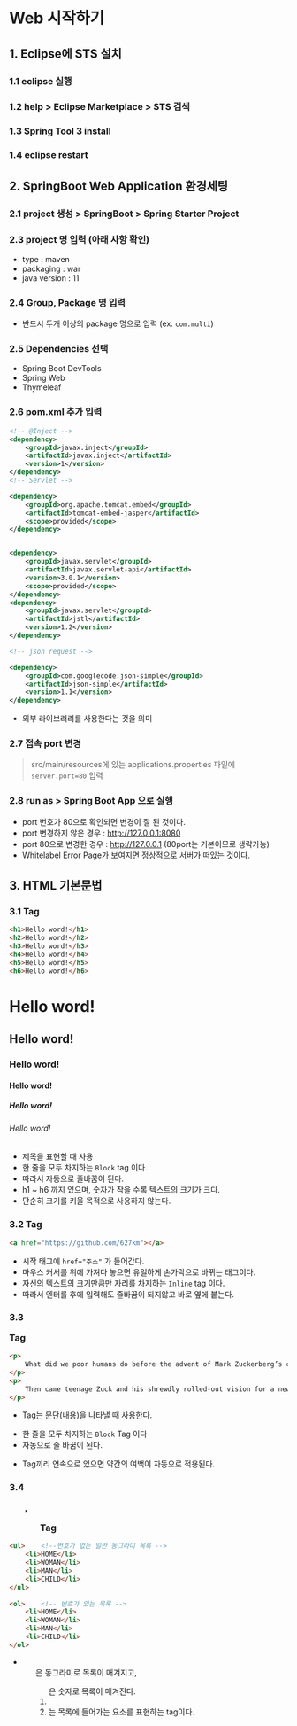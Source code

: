 # Web 시작하기
## 1. Eclipse에 STS 설치
### 1.1 eclipse 실행
### 1.2 help > Eclipse Marketplace > STS 검색
### 1.3 Spring Tool 3 install
### 1.4 eclipse restart
## 2. SpringBoot Web Application 환경세팅
### 2.1 project 생성 > SpringBoot > Spring Starter Project
### 2.3 project 명 입력 (아래 사항 확인)
- type : maven  
- packaging : war  
- java version : 11  
### 2.4 Group, Package 명 입력
- 반드시 두개 이상의 package 명으로 입력 (ex. `com.multi`)
### 2.5 Dependencies 선택
- Spring Boot DevTools  
- Spring Web  
- Thymeleaf
### 2.6 pom.xml 추가 입력
```xml
<!-- @Inject -->
<dependency>
    <groupId>javax.inject</groupId>
    <artifactId>javax.inject</artifactId>
    <version>1</version>
</dependency>
<!-- Servlet -->

<dependency>
    <groupId>org.apache.tomcat.embed</groupId>
    <artifactId>tomcat-embed-jasper</artifactId>
    <scope>provided</scope>
</dependency>


<dependency>
    <groupId>javax.servlet</groupId>
    <artifactId>javax.servlet-api</artifactId>
    <version>3.0.1</version>
    <scope>provided</scope>
</dependency>
<dependency>
    <groupId>javax.servlet</groupId>
    <artifactId>jstl</artifactId>
    <version>1.2</version>
</dependency>

<!-- json request -->   

<dependency>
    <groupId>com.googlecode.json-simple</groupId>
    <artifactId>json-simple</artifactId>
    <version>1.1</version>
</dependency>
```
- 외부 라이브러리를 사용한다는 것을 의미
### 2.7 접속 port 변경
>src/main/resources에 있는 applications.properties 파일에 `server.port=80` 입력
### 2.8 run as > Spring Boot App 으로 실행
- port 번호가 80으로 확인되면 변경이 잘 된 것이다.    
- port 변경하지 않은 경우 : http://127.0.0.1:8080   
- port 80으로 변경한 경우 : http://127.0.0.1  (80port는 기본이므로 생략가능)
- Whitelabel Error Page가 보여지면 정상적으로 서버가 떠있는 것이다. 
## 3. HTML 기본문법
### 3.1 <h> Tag 
```html
<h1>Hello word!</h1>
<h2>Hello word!</h2>
<h3>Hello word!</h3>
<h4>Hello word!</h4>
<h5>Hello word!</h5>
<h6>Hello word!</h6>
```
# Hello word! 
## Hello word!
### Hello word!
#### Hello word!
##### Hello word!
###### Hello word!
- 제목을 표현할 때 사용
- 한 줄을 모두 차지하는 `Block` tag 이다.
- 따라서 자동으로 줄바꿈이 된다. 
- h1 ~ h6 까지 있으며, 숫자가 작을 수록 텍스트의 크기가 크다.
- 단순히 크기를 키울 목적으로 사용하지 않는다.
### 3.2 <a> Tag
```html
<a href="https://github.com/627km"></a>
```
- 시작 태그에 `href="주소"` 가 들어간다.
- 마우스 커서를 위에 가져다 놓으면 유일하게 손가락으로 바뀌는 태그이다.
- 자신의 텍스트의 크기만큼만 자리를 차지하는 `Inline` tag 이다.
- 따라서 엔터를 후에 입력해도 줄바꿈이 되지않고 바로 옆에 붙는다. 
### 3.3 <p> Tag
```html
<p> 
    What did we poor humans do before the advent of Mark Zuckerberg’s collegiate brainstorm? Let’s see, we smiled when we “liked” something, we dialed the phone to “update” friends and “tagging” was a kids’ game. Then came teenage Zuck and his shrewdly rolled-out vision for a new kind of digital club where you played bouncer, all with a Machiavellian backstory that eventually merited its own Oscar-winning movie, The Social Network. Facebook haters crowed after its hyped IPO last May quickly went sour, but the company has bounced back with a fiscal vengeance. What did we poor humans do before the advent of Mark Zuckerberg’s collegiate brainstorm? Let’s see, we smiled when we “liked” something, we dialed the phone to “update” friends and “tagging” was a kids’ game.
</p> 
<p>
    Then came teenage Zuck and his shrewdly rolled-out vision for a new kind of digital club where you played bouncer, all with a Machiavellian backstory that eventually merited its own Oscar-winning movie, The Social Network. Facebook haters crowed after its hyped IPO last May quickly went sour, but the company has bounced back with a fiscal vengeance.
</p>
```
- <p> Tag는 문단(내용)을 나타낼 때 사용한다.
- 한 줄을 모두 차지하는 `Block` Tag 이다
- 자동으로 줄 바꿈이 된다. 
- <p> Tag끼리 연속으로 있으면 약간의 여백이 자동으로 적용된다. 
### 3.4 <ul>, <ol> Tag
```html
<ul>    <!--번호가 없는 일반 동그라미 목록 -->
	<li>HOME</li>
	<li>WOMAN</li>
	<li>MAN</li>
	<li>CHILD</li>
</ul>   
	
<ol>    <!-- 번호가 있는 목록 -->
	<li>HOME</li>	
	<li>WOMAN</li>
	<li>MAN</li>
	<li>CHILD</li>
</ol>
```
- <ul>은 동그라미로 목록이 매겨지고, <ol>은 숫자로 목록이 매겨진다.
- <li>는 목록에 들어가는 요소를 표현하는 tag이다. 